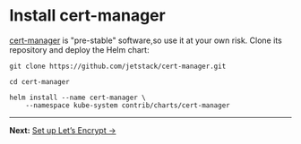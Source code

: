 # Install cert-manager

[cert-manager] is "pre-stable" software,so use it at your own risk. Clone its repository and deploy the Helm chart:

    git clone https://github.com/jetstack/cert-manager.git

    cd cert-manager

    helm install --name cert-manager \
        --namespace kube-system contrib/charts/cert-manager


[cert-manager]: https://github.com/jetstack/cert-manager/

-----

**Next:** [Set up Let’s Encrypt &rarr;](30-setup-letsencrypt.md)
